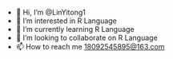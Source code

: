- 👋 Hi, I’m @LinYitong1
- 👀 I’m interested in R Language
- 🌱 I’m currently learning R Language
- 💞️ I’m looking to collaborate on R Language
- 📫 How to reach me 18092545895@163.com

<!---
LinYitong1/LinYitong1 is a ✨ special ✨ repository because its `README.md` (this file) appears on your GitHub profile.
You can click the Preview link to take a look at your changes.
--->
